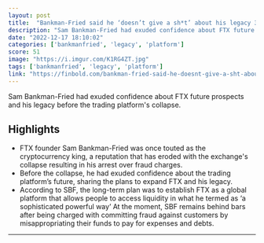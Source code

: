 ```yaml
---
layout: post
title:  "Bankman-Fried said he ‘doesn’t give a sh*t’ about his legacy 3 months before FTX collapse"
description: "Sam Bankman-Fried had exuded confidence about FTX future prospects and his legacy before the trading platform's collapse."
date: "2022-12-17 18:10:02"
categories: ['bankmanfried', 'legacy', 'platform']
score: 51
image: "https://i.imgur.com/K1RG4ZT.jpg"
tags: ['bankmanfried', 'legacy', 'platform']
link: "https://finbold.com/bankman-fried-said-he-doesnt-give-a-sht-about-his-legacy-3-month-before-ftx-collapse/"
---
```


Sam Bankman-Fried had exuded confidence about FTX future prospects and his legacy before the trading platform's collapse.

## Highlights

- FTX founder Sam Bankman-Fried was once touted as the cryptocurrency king, a reputation that has eroded with the exchange's collapse resulting in his arrest over fraud charges.
- Before the collapse, he had exuded confidence about the trading platform’s future, sharing the plans to expand FTX and his legacy.
- According to SBF, the long-term plan was to establish FTX as a global platform that allows people to access liquidity in what he termed as ‘a sophisticated powerful way’ At the moment, SBF remains behind bars after being charged with committing fraud against customers by misappropriating their funds to pay for expenses and debts.

---
